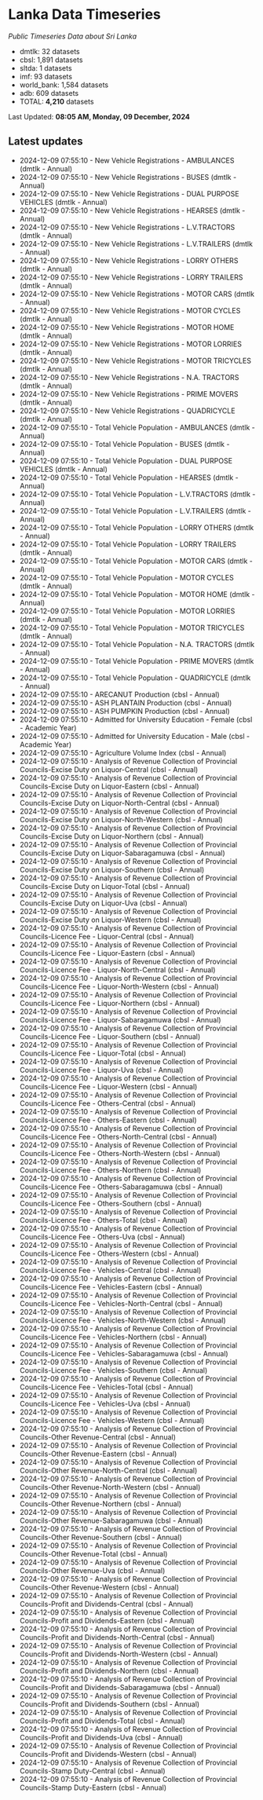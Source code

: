 # Lanka Data Timeseries
*Public Timeseries Data about Sri Lanka*

* dmtlk: 32 datasets
* cbsl: 1,891 datasets
* sltda: 1 datasets
* imf: 93 datasets
* world_bank: 1,584 datasets
* adb: 609 datasets
* TOTAL: **4,210** datasets

Last Updated: **08:05 AM, Monday, 09 December, 2024**

## Latest updates

* 2024-12-09 07:55:10 - New Vehicle Registrations - AMBULANCES (dmtlk - Annual)
* 2024-12-09 07:55:10 - New Vehicle Registrations - BUSES (dmtlk - Annual)
* 2024-12-09 07:55:10 - New Vehicle Registrations - DUAL PURPOSE VEHICLES (dmtlk - Annual)
* 2024-12-09 07:55:10 - New Vehicle Registrations - HEARSES (dmtlk - Annual)
* 2024-12-09 07:55:10 - New Vehicle Registrations - L.V.TRACTORS (dmtlk - Annual)
* 2024-12-09 07:55:10 - New Vehicle Registrations - L.V.TRAILERS (dmtlk - Annual)
* 2024-12-09 07:55:10 - New Vehicle Registrations - LORRY OTHERS (dmtlk - Annual)
* 2024-12-09 07:55:10 - New Vehicle Registrations - LORRY TRAILERS (dmtlk - Annual)
* 2024-12-09 07:55:10 - New Vehicle Registrations - MOTOR CARS (dmtlk - Annual)
* 2024-12-09 07:55:10 - New Vehicle Registrations - MOTOR CYCLES (dmtlk - Annual)
* 2024-12-09 07:55:10 - New Vehicle Registrations - MOTOR HOME (dmtlk - Annual)
* 2024-12-09 07:55:10 - New Vehicle Registrations - MOTOR LORRIES (dmtlk - Annual)
* 2024-12-09 07:55:10 - New Vehicle Registrations - MOTOR TRICYCLES (dmtlk - Annual)
* 2024-12-09 07:55:10 - New Vehicle Registrations - N.A. TRACTORS (dmtlk - Annual)
* 2024-12-09 07:55:10 - New Vehicle Registrations - PRIME MOVERS (dmtlk - Annual)
* 2024-12-09 07:55:10 - New Vehicle Registrations - QUADRICYCLE (dmtlk - Annual)
* 2024-12-09 07:55:10 - Total Vehicle Population - AMBULANCES (dmtlk - Annual)
* 2024-12-09 07:55:10 - Total Vehicle Population - BUSES (dmtlk - Annual)
* 2024-12-09 07:55:10 - Total Vehicle Population - DUAL PURPOSE VEHICLES (dmtlk - Annual)
* 2024-12-09 07:55:10 - Total Vehicle Population - HEARSES (dmtlk - Annual)
* 2024-12-09 07:55:10 - Total Vehicle Population - L.V.TRACTORS (dmtlk - Annual)
* 2024-12-09 07:55:10 - Total Vehicle Population - L.V.TRAILERS (dmtlk - Annual)
* 2024-12-09 07:55:10 - Total Vehicle Population - LORRY OTHERS (dmtlk - Annual)
* 2024-12-09 07:55:10 - Total Vehicle Population - LORRY TRAILERS (dmtlk - Annual)
* 2024-12-09 07:55:10 - Total Vehicle Population - MOTOR CARS (dmtlk - Annual)
* 2024-12-09 07:55:10 - Total Vehicle Population - MOTOR CYCLES (dmtlk - Annual)
* 2024-12-09 07:55:10 - Total Vehicle Population - MOTOR HOME (dmtlk - Annual)
* 2024-12-09 07:55:10 - Total Vehicle Population - MOTOR LORRIES (dmtlk - Annual)
* 2024-12-09 07:55:10 - Total Vehicle Population - MOTOR TRICYCLES (dmtlk - Annual)
* 2024-12-09 07:55:10 - Total Vehicle Population - N.A. TRACTORS (dmtlk - Annual)
* 2024-12-09 07:55:10 - Total Vehicle Population - PRIME MOVERS (dmtlk - Annual)
* 2024-12-09 07:55:10 - Total Vehicle Population - QUADRICYCLE (dmtlk - Annual)
* 2024-12-09 07:55:10 - ARECANUT Production (cbsl - Annual)
* 2024-12-09 07:55:10 - ASH PLANTAIN Production (cbsl - Annual)
* 2024-12-09 07:55:10 - ASH PUMPKIN Production (cbsl - Annual)
* 2024-12-09 07:55:10 - Admitted for University Education - Female (cbsl - Academic Year)
* 2024-12-09 07:55:10 - Admitted for University Education - Male (cbsl - Academic Year)
* 2024-12-09 07:55:10 - Agriculture Volume Index (cbsl - Annual)
* 2024-12-09 07:55:10 - Analysis of Revenue Collection of Provincial Councils-Excise Duty on Liquor-Central (cbsl - Annual)
* 2024-12-09 07:55:10 - Analysis of Revenue Collection of Provincial Councils-Excise Duty on Liquor-Eastern (cbsl - Annual)
* 2024-12-09 07:55:10 - Analysis of Revenue Collection of Provincial Councils-Excise Duty on Liquor-North-Central (cbsl - Annual)
* 2024-12-09 07:55:10 - Analysis of Revenue Collection of Provincial Councils-Excise Duty on Liquor-North-Western (cbsl - Annual)
* 2024-12-09 07:55:10 - Analysis of Revenue Collection of Provincial Councils-Excise Duty on Liquor-Northern (cbsl - Annual)
* 2024-12-09 07:55:10 - Analysis of Revenue Collection of Provincial Councils-Excise Duty on Liquor-Sabaragamuwa (cbsl - Annual)
* 2024-12-09 07:55:10 - Analysis of Revenue Collection of Provincial Councils-Excise Duty on Liquor-Southern (cbsl - Annual)
* 2024-12-09 07:55:10 - Analysis of Revenue Collection of Provincial Councils-Excise Duty on Liquor-Total (cbsl - Annual)
* 2024-12-09 07:55:10 - Analysis of Revenue Collection of Provincial Councils-Excise Duty on Liquor-Uva (cbsl - Annual)
* 2024-12-09 07:55:10 - Analysis of Revenue Collection of Provincial Councils-Excise Duty on Liquor-Western (cbsl - Annual)
* 2024-12-09 07:55:10 - Analysis of Revenue Collection of Provincial Councils-Licence Fee - Liquor-Central (cbsl - Annual)
* 2024-12-09 07:55:10 - Analysis of Revenue Collection of Provincial Councils-Licence Fee - Liquor-Eastern (cbsl - Annual)
* 2024-12-09 07:55:10 - Analysis of Revenue Collection of Provincial Councils-Licence Fee - Liquor-North-Central (cbsl - Annual)
* 2024-12-09 07:55:10 - Analysis of Revenue Collection of Provincial Councils-Licence Fee - Liquor-North-Western (cbsl - Annual)
* 2024-12-09 07:55:10 - Analysis of Revenue Collection of Provincial Councils-Licence Fee - Liquor-Northern (cbsl - Annual)
* 2024-12-09 07:55:10 - Analysis of Revenue Collection of Provincial Councils-Licence Fee - Liquor-Sabaragamuwa (cbsl - Annual)
* 2024-12-09 07:55:10 - Analysis of Revenue Collection of Provincial Councils-Licence Fee - Liquor-Southern (cbsl - Annual)
* 2024-12-09 07:55:10 - Analysis of Revenue Collection of Provincial Councils-Licence Fee - Liquor-Total (cbsl - Annual)
* 2024-12-09 07:55:10 - Analysis of Revenue Collection of Provincial Councils-Licence Fee - Liquor-Uva (cbsl - Annual)
* 2024-12-09 07:55:10 - Analysis of Revenue Collection of Provincial Councils-Licence Fee - Liquor-Western (cbsl - Annual)
* 2024-12-09 07:55:10 - Analysis of Revenue Collection of Provincial Councils-Licence Fee - Others-Central (cbsl - Annual)
* 2024-12-09 07:55:10 - Analysis of Revenue Collection of Provincial Councils-Licence Fee - Others-Eastern (cbsl - Annual)
* 2024-12-09 07:55:10 - Analysis of Revenue Collection of Provincial Councils-Licence Fee - Others-North-Central (cbsl - Annual)
* 2024-12-09 07:55:10 - Analysis of Revenue Collection of Provincial Councils-Licence Fee - Others-North-Western (cbsl - Annual)
* 2024-12-09 07:55:10 - Analysis of Revenue Collection of Provincial Councils-Licence Fee - Others-Northern (cbsl - Annual)
* 2024-12-09 07:55:10 - Analysis of Revenue Collection of Provincial Councils-Licence Fee - Others-Sabaragamuwa (cbsl - Annual)
* 2024-12-09 07:55:10 - Analysis of Revenue Collection of Provincial Councils-Licence Fee - Others-Southern (cbsl - Annual)
* 2024-12-09 07:55:10 - Analysis of Revenue Collection of Provincial Councils-Licence Fee - Others-Total (cbsl - Annual)
* 2024-12-09 07:55:10 - Analysis of Revenue Collection of Provincial Councils-Licence Fee - Others-Uva (cbsl - Annual)
* 2024-12-09 07:55:10 - Analysis of Revenue Collection of Provincial Councils-Licence Fee - Others-Western (cbsl - Annual)
* 2024-12-09 07:55:10 - Analysis of Revenue Collection of Provincial Councils-Licence Fee - Vehicles-Central (cbsl - Annual)
* 2024-12-09 07:55:10 - Analysis of Revenue Collection of Provincial Councils-Licence Fee - Vehicles-Eastern (cbsl - Annual)
* 2024-12-09 07:55:10 - Analysis of Revenue Collection of Provincial Councils-Licence Fee - Vehicles-North-Central (cbsl - Annual)
* 2024-12-09 07:55:10 - Analysis of Revenue Collection of Provincial Councils-Licence Fee - Vehicles-North-Western (cbsl - Annual)
* 2024-12-09 07:55:10 - Analysis of Revenue Collection of Provincial Councils-Licence Fee - Vehicles-Northern (cbsl - Annual)
* 2024-12-09 07:55:10 - Analysis of Revenue Collection of Provincial Councils-Licence Fee - Vehicles-Sabaragamuwa (cbsl - Annual)
* 2024-12-09 07:55:10 - Analysis of Revenue Collection of Provincial Councils-Licence Fee - Vehicles-Southern (cbsl - Annual)
* 2024-12-09 07:55:10 - Analysis of Revenue Collection of Provincial Councils-Licence Fee - Vehicles-Total (cbsl - Annual)
* 2024-12-09 07:55:10 - Analysis of Revenue Collection of Provincial Councils-Licence Fee - Vehicles-Uva (cbsl - Annual)
* 2024-12-09 07:55:10 - Analysis of Revenue Collection of Provincial Councils-Licence Fee - Vehicles-Western (cbsl - Annual)
* 2024-12-09 07:55:10 - Analysis of Revenue Collection of Provincial Councils-Other Revenue-Central (cbsl - Annual)
* 2024-12-09 07:55:10 - Analysis of Revenue Collection of Provincial Councils-Other Revenue-Eastern (cbsl - Annual)
* 2024-12-09 07:55:10 - Analysis of Revenue Collection of Provincial Councils-Other Revenue-North-Central (cbsl - Annual)
* 2024-12-09 07:55:10 - Analysis of Revenue Collection of Provincial Councils-Other Revenue-North-Western (cbsl - Annual)
* 2024-12-09 07:55:10 - Analysis of Revenue Collection of Provincial Councils-Other Revenue-Northern (cbsl - Annual)
* 2024-12-09 07:55:10 - Analysis of Revenue Collection of Provincial Councils-Other Revenue-Sabaragamuwa (cbsl - Annual)
* 2024-12-09 07:55:10 - Analysis of Revenue Collection of Provincial Councils-Other Revenue-Southern (cbsl - Annual)
* 2024-12-09 07:55:10 - Analysis of Revenue Collection of Provincial Councils-Other Revenue-Total (cbsl - Annual)
* 2024-12-09 07:55:10 - Analysis of Revenue Collection of Provincial Councils-Other Revenue-Uva (cbsl - Annual)
* 2024-12-09 07:55:10 - Analysis of Revenue Collection of Provincial Councils-Other Revenue-Western (cbsl - Annual)
* 2024-12-09 07:55:10 - Analysis of Revenue Collection of Provincial Councils-Profit and Dividends-Central (cbsl - Annual)
* 2024-12-09 07:55:10 - Analysis of Revenue Collection of Provincial Councils-Profit and Dividends-Eastern (cbsl - Annual)
* 2024-12-09 07:55:10 - Analysis of Revenue Collection of Provincial Councils-Profit and Dividends-North-Central (cbsl - Annual)
* 2024-12-09 07:55:10 - Analysis of Revenue Collection of Provincial Councils-Profit and Dividends-North-Western (cbsl - Annual)
* 2024-12-09 07:55:10 - Analysis of Revenue Collection of Provincial Councils-Profit and Dividends-Northern (cbsl - Annual)
* 2024-12-09 07:55:10 - Analysis of Revenue Collection of Provincial Councils-Profit and Dividends-Sabaragamuwa (cbsl - Annual)
* 2024-12-09 07:55:10 - Analysis of Revenue Collection of Provincial Councils-Profit and Dividends-Southern (cbsl - Annual)
* 2024-12-09 07:55:10 - Analysis of Revenue Collection of Provincial Councils-Profit and Dividends-Total (cbsl - Annual)
* 2024-12-09 07:55:10 - Analysis of Revenue Collection of Provincial Councils-Profit and Dividends-Uva (cbsl - Annual)
* 2024-12-09 07:55:10 - Analysis of Revenue Collection of Provincial Councils-Profit and Dividends-Western (cbsl - Annual)
* 2024-12-09 07:55:10 - Analysis of Revenue Collection of Provincial Councils-Stamp Duty-Central (cbsl - Annual)
* 2024-12-09 07:55:10 - Analysis of Revenue Collection of Provincial Councils-Stamp Duty-Eastern (cbsl - Annual)